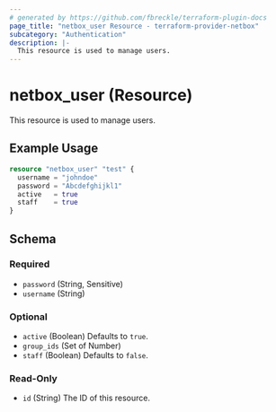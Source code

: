 ```yaml
---
# generated by https://github.com/fbreckle/terraform-plugin-docs
page_title: "netbox_user Resource - terraform-provider-netbox"
subcategory: "Authentication"
description: |-
  This resource is used to manage users.
---
```


# netbox_user (Resource)

This resource is used to manage users.

## Example Usage

```terraform
resource "netbox_user" "test" {
  username = "johndoe"
  password = "Abcdefghijkl1"
  active   = true
  staff    = true
}
```

<!-- schema generated by tfplugindocs -->
## Schema

### Required

- `password` (String, Sensitive)
- `username` (String)

### Optional

- `active` (Boolean) Defaults to `true`.
- `group_ids` (Set of Number)
- `staff` (Boolean) Defaults to `false`.

### Read-Only

- `id` (String) The ID of this resource.


